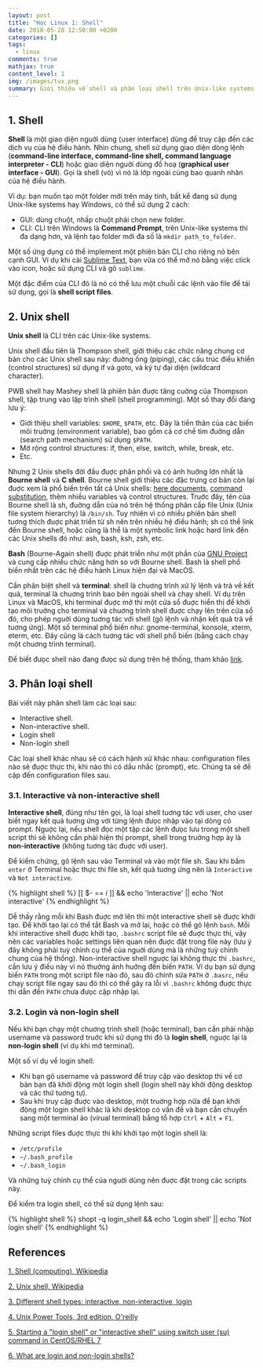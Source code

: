 ```yaml
---
layout: post
title: "Học Linux 1: Shell"
date: 2018-05-28 12:50:00 +0200
categories: []
tags:
  - linux
comments: true
mathjax: true
content_level: 1
img: /images/tux.png
summary: Giới thiệu về shell và phân loại shell trên Unix-like systems.
---
```


## **1. Shell**

**Shell** là một giao diện nguời dùng (user interface) dùng để truy cập đến các dịch vụ của hệ điều hành. Nhìn chung, shell sử dụng giao diện dòng lệnh (**command-line interface, command-line shell, command language interpreter - CLI**) hoặc giao diện nguời dùng đồ hoạ (**graphical user interface - GUI**). Gọi là shell (vỏ) vì nó là lớp ngoài cùng bao quanh nhân của hệ điều hành.

Ví dụ: bạn muốn tạo một folder mới trên máy tính, bất kể đang sử dụng Unix-like systems hay Windows, có thể sử dụng 2 cách: 
- GUI: dùng chuột, nhấp chuột phải chọn new folder.
- CLI: CLI trên Windows là **Command Prompt**, trên Unix-like systems thì đa dạng hơn, và lệnh tạo folder mới đa số là `mkdir path_to_folder`.

Một số ứng dụng có thể implement một phiên bản CLI cho riêng nó bên cạnh GUI. Ví dụ khi cài [Sublime Text](https://www.sublimetext.com/), bạn vừa có thể mở nó bằng việc click vào icon, hoặc sử dụng CLI và gõ `sublime`.

Một đặc điểm của CLI đó là nó có thể lưu một chuỗi các lệnh vào file để tái sử dụng, gọi là **shell script files**.

## **2. Unix shell**

**Unix shell** là CLI trên các Unix-like systems. 

Unix shell đầu tiên là Thompson shell, giới thiệu các chức năng chung cơ bản cho các Unix shell sau này: đuờng ống (piping), các cấu trúc điều khiển (control structures) sử dụng if và goto, và ký tự đại diện (wildcard character).

PWB shell hay Mashey shell là phiên bản đuợc tăng cuờng của Thompson shell, tập trung vào lập trình shell (shell programming). Một số thay đổi đáng lưu ý:
- Giới thiệu shell variables: `$HOME`, `$PATH`, etc. Đây là tiền thân của các biến môi truờng (environment variable), bao gồm cả cơ chế tìm đuờng dẫn (search path mechanism) sử dụng `$PATH`.
- Mở rộng control structures: if, then, else, switch, while, break, etc.
- Etc.

Nhưng 2 Unix shells đời đầu đuợc phân phối và có ảnh huởng lớn nhất là **Bourne shell** và **C shell**.  Bourne shell giới thiệu các đặc trưng cơ bản còn lại đuợc xem là phổ biến trên tất cả Unix shells: [here documents](https://en.wikipedia.org/wiki/Here_document), [command substitution](https://en.wikipedia.org/wiki/Command_substitution), thêm nhiều variables và control structures. Truớc đây, tên của Bourne shell là sh, đuờng dẫn của nó trên hệ thống phân cấp file Unix (Unix file system hierarchy) là `/bin/sh`. Tuy nhiên vì có nhiều phiên bản shell tuơng thích đuợc phát triển từ sh nên trên nhiều hệ điều hành; sh có thể link đến Bourne shell, hoặc cũng là thể là một symbolic link hoặc hard link đến các Unix shells đó như: ash, bash, ksh, zsh, etc.

**Bash** (Bourne-Again shell) đuợc phát triển như một phần của [GNU Project](https://en.wikipedia.org/wiki/GNU_Project) và cung cấp nhiều chức năng hơn so với Bourne shell. Bash là shell phổ biến nhất trên các hệ điều hành Linux hiện đại và MacOS.

Cần phân biệt shell và **terminal**: shell là chuơng trình xử lý lệnh và trả về kết quả, terminal là chuơng trình bao bên ngoài shell và chạy shell. Ví dụ trên Linux và MacOS, khi terminal đuợc mở thì một cửa sổ đuợc hiển thị để khởi tạo môi truờng cho terminal và chuơng trình shell đuợc chạy lên trên cửa sổ đó, cho phép nguời dùng tuơng tác với shell (gõ lệnh và nhận kết quả trả về tuơng ứng). Một số terminal phổ biến như: gnome-terminal, konsole, xterm, eterm, etc. Đây cũng là cách tuơng tác với shell phổ biến (bằng cách chạy một chuơng trình terminal). 

Để biết đưọc shell nào đang đưọc sử dụng trên hệ thống, tham khảo [link](https://askubuntu.com/questions/590899/how-to-check-which-shell-am-i-using).

## **3. Phân loại shell**

Bài viết này phân shell làm các loại sau:
- Interactive shell.
- Non-interactive shell.
- Login shell
- Non-login shell

Các loại shell khác nhau sẽ có cách hành xử khác nhau: configuration files nào sẽ đuợc thực thi, khi nào thì có dấu nhắc (prompt), etc. Chúng ta sẽ đề cập đến configuration files sau.

### **3.1. Interactive và non-interactive shell**

**Interactive shell**, đúng như tên gọi, là loại shell tuơng tác với user, cho user biết ngay kết quả tuơng ứng với từng lệnh đưọc nhập vào tại dòng có prompt. Nguợc lại, nếu shell đọc một tập các lệnh đưọc lưu trong một shell script thì sẽ không cần phải hiện thị prompt, shell trong truờng hợp ày là **non-interactive** (không tuơng tác đuợc với user).

Để kiểm chứng, gõ lệnh sau vào Terminal và vào một file sh. Sau khi bấm `enter` ở Terminal hoặc thực thi file sh, kết quả tuơng ứng nên là `Interactive` và `Not interactive`.

{% highlight shell %}
[[ $- == *i* ]] && echo 'Interactive' || echo 'Not interactive'
{% endhighlight %}

Dễ thấy rằng mỗi khi Bash đuợc mở lên thì một interactive shell sẽ đuợc khởi tạo. Để khởi tạo lại có thể tắt Bash và mở lại, hoặc có thể gõ lệnh `bash`. Mỗi khi interactive shell đuợc khởi tạo, `.bashrc` script file sẽ đuợc thực thi, vậy nên các variables hoặc settings liên quan nên đuợc đặt trong file này (lưu ý đây không phải tuỳ chỉnh cụ thể của nguời dùng mà là những tuỳ chỉnh chung của hệ thống). Non-interactive shell nguợc lại không thực thi `.bashrc`, cần lưu ý điều này vì nó thuờng ảnh huởng đến biến `PATH`. Ví dụ bạn sử dụng biến `PATH` trong một script file nào đó, sau đó chỉnh sửa `PATH` ở `.basrc`, nếu chạy script file ngay sau đó thì có thể gây ra lỗi vì `.bashrc` không đuợc thực thi dẫn đến `PATH` chưa đưọc cập nhập lại.

### **3.2. Login và non-login shell**

Nếu khi bạn chạy một chuơng trình shell (hoặc terminal), bạn cần phải nhập username và password truớc khi sử dụng thì đó là **login shell**, nguợc lại là **non-login shell** (ví dụ khi mở terminal).

Một số ví dụ về login shell:
* Khi bạn gõ username và password để truy cập vào desktop thì về cơ bản bạn đã khởi động một login shell (login shell này khởi động desktop và các thứ tuơng tự).
* Sau khi truy cập đuợc vào desktop, một truờng hợp nữa để bạn khởi động một login shell khác là khi desktop có vấn đề và bạn cần chuyển sang một terminal ảo (virual terminal) bằng tổ hợp `Ctrl` + `Alt` + `F1`.

Những script files đuợc thực thi khi khởi tạo một login shell là: 
* `/etc/profile`
* `~/.bash_profile`
* `~/.bash_login`

Và những tuỳ chỉnh cụ thể của nguời dùng nên đuợc đặt trong các scripts này.

Để kiểm tra login shell, có thể sử dụng lệnh sau:

{% highlight shell %}
shopt -q login_shell && echo 'Login shell' || echo 'Not login shell'
{% endhighlight %}

## References

[1. Shell (computing), Wikipedia](https://en.wikipedia.org/wiki/Shell_(computing))

[2. Unix shell, Wikipedia](https://en.wikipedia.org/wiki/Unix_shell)

[3. Different shell types: interactive, non-interactive, login](https://www.vanimpe.eu/2014/01/18/different-shell-types-interactive-non-interactive-login/)

[4. Unix Power Tools, 3rd edition, O'reilly](https://docstore.mik.ua/orelly/unix3/upt/index.htm)

[5. Starting a "login shell" or "interactive shell" using switch user (su) command in CentOS/RHEL 7](https://codingbee.net/tutorials/rhcsa/rhcsa-starting-a-login-shell-or-interactive-shell-using-the-switch-user-su-command)

[6. What are login and non-login shells?](https://askubuntu.com/questions/155865/what-are-login-and-non-login-shells)







